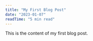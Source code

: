 ```yaml
---
title: "My First Blog Post"
date: "2023-01-07"
readTime: "5 min read"
---
```


This is the content of my first blog post.